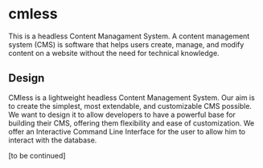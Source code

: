 # cmless
This is a headless Content Managament System. A content management system (CMS) is software that helps users create, manage, and modify content on a website without the need for technical knowledge.

## Design
CMless is a lightweight headless Content Management System. Our aim is to create the simplest, most extendable, and customizable CMS possible. We want to design it to allow developers to have a powerful base for building their CMS, offering them flexibility and ease of customization. We offer an Interactive Command Line Interface for the user to allow him to interact with the database.

[to be continued]
